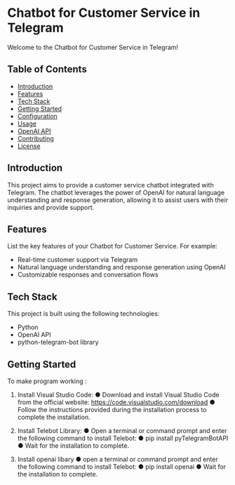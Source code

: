 # Chatbot for Customer Service in Telegram

Welcome to the Chatbot for Customer Service in Telegram! 

## Table of Contents

- [Introduction](#introduction)
- [Features](#features)
- [Tech Stack](#tech-stack)
- [Getting Started](#getting-started)
- [Configuration](#configuration)
- [Usage](#usage)
- [OpenAI API](#openai-api)
- [Contributing](#contributing)
- [License](#license)

## Introduction

This project aims to provide a customer service chatbot integrated with Telegram. The chatbot leverages the power of OpenAI for natural language understanding and response generation, allowing it to assist users with their inquiries and provide support.

## Features

List the key features of your Chatbot for Customer Service. For example:

- Real-time customer support via Telegram
- Natural language understanding and response generation using OpenAI
- Customizable responses and conversation flows

## Tech Stack

This project is built using the following technologies:

- Python
- OpenAI API
- python-telegram-bot library

## Getting Started
To make program working : 

1. Install Visual Studio Code:
● Download and install Visual Studio Code from the official website:
https://code.visualstudio.com/download
● Follow the instructions provided during the installation process to
complete the installation.


2. Install Telebot Library:
● Open a terminal or command prompt and enter the following command to
install Telebot:
● pip install pyTelegramBotAPI
● Wait for the installation to complete.



3. Install openai libary 
● open a terminal or command prompt and enter the following command to
install Telebot:
● pip install openai
● Wait for the installation to complete.





